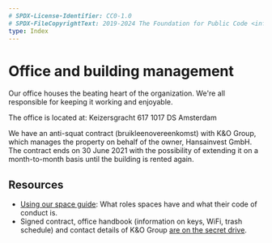 ```yaml
---
# SPDX-License-Identifier: CC0-1.0
# SPDX-FileCopyrightText: 2019-2024 The Foundation for Public Code <info@publiccode.net>
type: Index
---
```


# Office and building management

Our office houses the beating heart of the organization.
We're all responsible for keeping it working and enjoyable.

The office is located at:
Keizersgracht 617
1017 DS Amsterdam

We have an anti-squat contract (bruikleenovereenkomst) with K&O Group, which manages the property on behalf of the owner, Hansainvest GmbH.
The contract ends on 30 June 2021 with the possibility of extending it on a month-to-month basis until the building is rented again.

## Resources

* [Using our space guide](using-space.md): What roles spaces have and what their code of conduct is.
* Signed contract, office handbook (information on keys, WiFi, trash schedule) and contact details of K&O Group [are on the secret drive](https://drive.google.com/drive/folders/1PJfus4U_eGuHkFPrxW1TTHH8RRg4tGpi).
